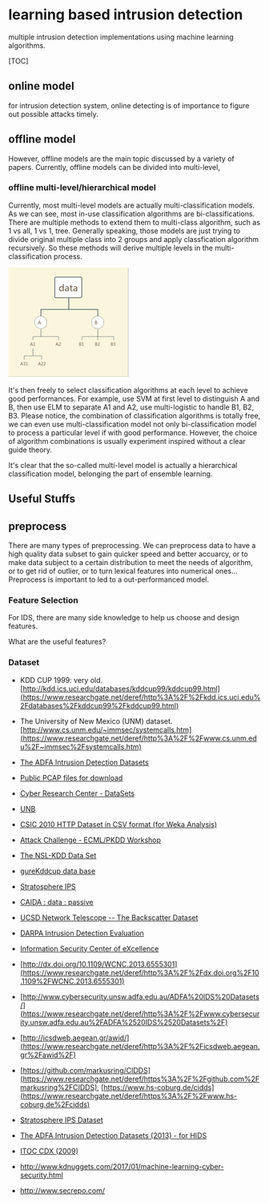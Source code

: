 # learning based intrusion detection
multiple intrusion detection implementations using machine learning algorithms.

[TOC]

## online model

for intrusion detection system, online detecting is of importance to figure out possible attacks timely.



## offline model

However, offline models are the main topic discussed by a variety of papers. Currently, offline models can be divided into multi-level, 



### offline multi-level/hierarchical model

Currently, most multi-level models are actually multi-classification models. As we can see, most in-use classification algorithms are bi-classifications. There are multiple methods to extend them to multi-class algorithm, such as 1 vs all, 1 vs 1, tree. Generally speaking, those models are just trying to divide original multiple class into 2 groups and apply classfication algorithm recursively. So these methods will derive multiple levels in the multi-classification process. 

![multi-level example](README/multi_level.png)

It's then freely to select classification algorithms at each level to achieve good performances. For example, use SVM at first level to distinguish A and B, then use ELM to separate A1 and A2, use multi-logistic to handle B1, B2, B3. Please notice, the combination of classification algorithms is totally free, we can even use  multi-classification model not only bi-classification model to process a particular level if with good performance. However, the choice of algorithm combinations is usually experiment inspired without a clear guide theory. 

It's clear that the so-called multi-level model is actually a hierarchical classification model, belonging the part of ensemble learning.



## Useful Stuffs

## preprocess

There are many types of preprocessing. We can preprocess data to have a high quality data subset to gain quicker speed and better accuarcy, or to make data subject to a certain distribution to meet the needs of algorithm, or to get rid of outlier, or to turn lexical features into numerical ones... Preprocess is important to led to a out-performanced model.



### Feature Selection

For IDS, there are many side knowledge to help us choose and design features.

What are the useful features?





### Dataset

+ KDD CUP 1999: very old. [http://kdd.ics.uci.edu/databases/kddcup99/kddcup99.html](https://www.researchgate.net/deref/http%3A%2F%2Fkdd.ics.uci.edu%2Fdatabases%2Fkddcup99%2Fkddcup99.html)

+ The University of New Mexico (UNM) dataset. [http://www.cs.unm.edu/~immsec/systemcalls.htm](https://www.researchgate.net/deref/http%3A%2F%2Fwww.cs.unm.edu%2F~immsec%2Fsystemcalls.htm)

+ [The ADFA Intrusion Detection Datasets](http://www.cybersecurity.unsw.adfa.edu.au/ADFA%20IDS%20Datasets/)

+ [Public PCAP files for download](http://www.netresec.com/?page=PcapFiles)

+ [Cyber Research Center - DataSets](http://www.westpoint.edu/crc/SitePages/DataSets.aspx)

+ [UNB](http://www.unb.ca/research/iscx/dataset/index.html)

+ [CSIC 2010 HTTP Dataset in CSV format (for Weka Analysis)](http://bit.ly/csic-2010-http-dataset-csv)

+ [Attack Challenge - ECML/PKDD Workshop](http://www2.lirmm.fr/pkdd2007-challenge/#dataset)

+ [The NSL-KDD Data Set](http://nsl.cs.unb.ca/NSL-KDD/)

+ [gureKddcup data base](http://www.sc.ehu.es/acwaldap/gureKddcup/gureKddcup_index.htm)

+ [Stratosphere IPS](https://stratosphereips.org/category/dataset.html)

+ [CAIDA : data : passive](https://www.caida.org/data/passive/ddos-20070804_dataset.xml)

+ [UCSD Network Telescope -- The Backscatter Dataset](https://www.caida.org/data/passive/backscatter_dataset.xml)

+ [DARPA Intrusion Detection Evaluation](http://www.ll.mit.edu/mission/communications/cyber/CSTcorpora/ideval/data/2000data.html)

+ [Information Security Center of eXcellence](http://iscx.ca/datasets)

+ [http://dx.doi.org/10.1109/WCNC.2013.6555301](https://www.researchgate.net/deref/http%3A%2F%2Fdx.doi.org%2F10.1109%2FWCNC.2013.6555301)

+ [http://www.cybersecurity.unsw.adfa.edu.au/ADFA%20IDS%20Datasets/](https://www.researchgate.net/deref/http%3A%2F%2Fwww.cybersecurity.unsw.adfa.edu.au%2FADFA%2520IDS%2520Datasets%2F)

+ [http://icsdweb.aegean.gr/awid/](https://www.researchgate.net/deref/http%3A%2F%2Ficsdweb.aegean.gr%2Fawid%2F)

+ [https://github.com/markusring/CIDDS](https://www.researchgate.net/deref/https%3A%2F%2Fgithub.com%2Fmarkusring%2FCIDDS), [https://www.hs-coburg.de/cidds](https://www.researchgate.net/deref/https%3A%2F%2Fwww.hs-coburg.de%2Fcidds)

+ [Stratosphere IPS Dataset](https://stratosphereips.org/category/dataset.html)

+ [The ADFA Intrusion Detection Datasets (2013) - for HIDS](http://www.cybersecurity.unsw.adfa.edu.au/ADFA%20IDS%20Datasets/)

+ [ITOC CDX (2009)](http://www.westpoint.edu/crc/SitePages/DataSets.aspx)

+ <http://www.kdnuggets.com/2017/01/machine-learning-cyber-security.html>

+ http://www.secrepo.com/

  ​